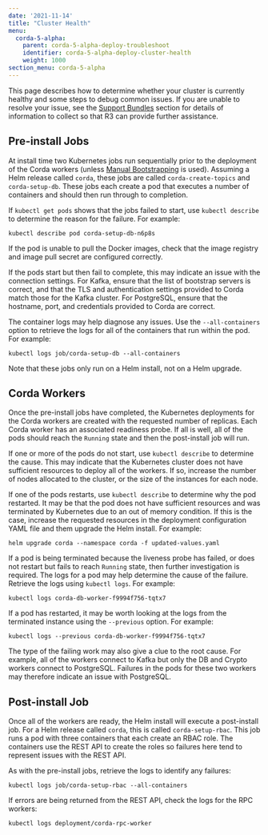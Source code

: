 ```yaml
---
date: '2021-11-14'
title: "Cluster Health"
menu:
  corda-5-alpha:
    parent: corda-5-alpha-deploy-troubleshoot
    identifier: corda-5-alpha-deploy-cluster-health
    weight: 1000
section_menu: corda-5-alpha
---
```

<!-- https://r3-cev.atlassian.net/browse/DOC-4187-->

This page describes how to determine whether your cluster is currently healthy and some steps to debug common issues.
If you are unable to resolve your issue, see the [Support Bundles](../support-bundles.html) section for details of information to collect so that R3 can provide further assistance.

## Pre-install Jobs

At install time two Kubernetes jobs run sequentially prior to the deployment of the Corda workers (unless [Manual Bootstrapping](../deployment-tutorials/manual.html) is used).
Assuming a Helm release called `corda`, these jobs are called `corda-create-topics` and `corda-setup-db`.
These jobs each create a pod that executes a number of containers and should then run through to completion.

If `kubectl get pods` shows that the jobs failed to start, use `kubectl describe` to determine the reason for the failure.
For example:

```shell
kubectl describe pod corda-setup-db-n6p8s
```

If the pod is unable to pull the Docker images, check that the image registry and image pull secret are configured correctly.

If the pods start but then fail to complete, this may indicate an issue with the connection settings.
For Kafka, ensure that the list of bootstrap servers is correct, and that the TLS and authentication settings provided to Corda match those for the Kafka cluster.
For PostgreSQL, ensure that the hostname, port, and credentials provided to Corda are correct.

The container logs may help diagnose any issues.
Use the `--all-containers` option to retrieve the logs for all of the containers that run within the pod.
For example:

```shell
kubectl logs job/corda-setup-db --all-containers
```

Note that these jobs only run on a Helm install, not on a Helm upgrade.

## Corda Workers

Once the pre-install jobs have completed, the Kubernetes deployments for the Corda workers are created with the requested number of replicas.
Each Corda worker has an associated readiness probe.
If all is well, all of the pods should reach the `Running` state and then the post-install job will run.

If one or more of the pods do not start, use `kubectl describe` to determine the cause.
This may indicate that the Kubernetes cluster does not have sufficient resources to deploy all of the workers.
If so, increase the number of nodes allocated to the cluster, or the size of the instances for each node.

If one of the pods restarts, use `kubectl describe` to determine why the pod restarted.
It may be that the pod does not have sufficient resources and was terminated by Kubernetes due to an out of memory condition.
If this is the case, increase the requested resources in the deployment configuration YAML file and them upgrade the Helm install.
For example:

```shell
helm upgrade corda --namespace corda -f updated-values.yaml
```

If a pod is being terminated because the liveness probe has failed, or does not restart but fails to reach `Running` state, then further investigation is required.
The logs for a pod may help determine the cause of the failure.
Retrieve the logs using `kubectl logs`.
For example:

```shell
kubectl logs corda-db-worker-f9994f756-tqtx7
```

If a pod has restarted, it may be worth looking at the logs from the terminated instance using the `--previous` option.
For example:

```shell
kubectl logs --previous corda-db-worker-f9994f756-tqtx7
```

The type of the failing work may also give a clue to the root cause.
For example, all of the workers connect to Kafka but only the DB and Crypto workers connect to PostgreSQL.
Failures in the pods for these two workers may therefore indicate an issue with PostgreSQL.

## Post-install Job

Once all of the workers are ready, the Helm install will execute a post-install job.
For a Helm release called `corda`, this is called `corda-setup-rbac`.
This job runs a pod with three containers that each create an RBAC role.
The containers use the REST API to create the roles so failures here tend to represent issues with the REST API.

As with the pre-install jobs, retrieve the logs to identify any failures:

```shell
kubectl logs job/corda-setup-rbac --all-containers
```

If errors are being returned from the REST API, check the logs for the RPC workers:

```shell
kubectl logs deployment/corda-rpc-worker
```